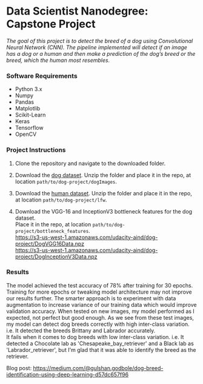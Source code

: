 # Data Scientist Nanodegree: Capstone Project

*The goal of this project is to detect the breed of a dog using Convolutional Neural Network (CNN). The pipeline implemented will detect if an image has a dog or a human and then make a prediction of the dog’s breed or the breed, which the human most resembles.*


### Software Requirements
* Python 3.x
* Numpy
* Pandas
* Matplotlib
* Scikit-Learn
* Keras
* Tensorflow
* OpenCV

### Project Instructions

1. Clone the repository and navigate to the downloaded folder.
2. Download the [dog dataset](https://s3-us-west-1.amazonaws.com/udacity-aind/dog-project/dogImages.zip).  Unzip the folder and place it in the repo, at location `path/to/dog-project/dogImages`.

3. Download the [human dataset](https://s3-us-west-1.amazonaws.com/udacity-aind/dog-project/lfw.zip).  Unzip the folder and place it in the repo, at location `path/to/dog-project/lfw`.

4. Download the VGG-16 and InceptionV3 bottleneck features for the dog dataset.  
Place it in the repo, at location `path/to/dog-project/bottleneck_features`.  
https://s3-us-west-1.amazonaws.com/udacity-aind/dog-project/DogVGG16Data.npz  
https://s3-us-west-1.amazonaws.com/udacity-aind/dog-project/DogInceptionV3Data.npz

### Results

The model achieved the test accuracy of 78% after training for 30 epochs. Training for more epochs or tweaking model architecture may not improve our results further. The smarter approach is to experiment with data augmentation to increase variance of our training data which would improve validation accuracy.
When tested on new images, my model performed as I expected, not perfect but good enough. As we see from these test images, my model can detect dog breeds correctly with high inter-class variation. i.e. It detected the breeds Brittany and Labrador accurately.   
It fails when it comes to dog breeds with low inter-class variation. i.e. It detected a Chocolate lab as 'Chesapeake_bay_retriever' and a Black lab as 'Labrador_retriever', but I'm glad that it was able to identify the breed as the retriever.  

Blog post:
https://medium.com/@gulshan.godbole/dog-breed-identification-using-deep-learning-d57dc657f96
